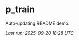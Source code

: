 # p_train

Auto-updating README demo.

<!--START_SECTION:status-->
_Last run: 2025-09-20 18:28 UTC_
<!--END_SECTION:status-->



































































































































































































































































































































































































































































































































































































































































